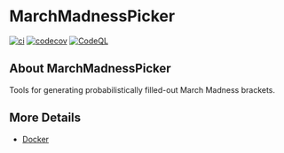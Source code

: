 # MarchMadnessPicker

[![ci](https://github.com/atoth1/MarchMadnessPicker/actions/workflows/ci.yml/badge.svg)](https://github.com/atoth1/MarchMadnessPicker/actions/workflows/ci.yml)
[![codecov](https://codecov.io/gh/atoth1/MarchMadnessPicker/branch/main/graph/badge.svg)](https://codecov.io/gh/atoth1/MarchMadnessPicker)
[![CodeQL](https://github.com/atoth1/MarchMadnessPicker/actions/workflows/codeql-analysis.yml/badge.svg)](https://github.com/atoth1/MarchMadnessPicker/actions/workflows/codeql-analysis.yml)

## About MarchMadnessPicker
Tools for generating probabilistically filled-out March Madness brackets.


## More Details

 * [Docker](README_docker.md)
